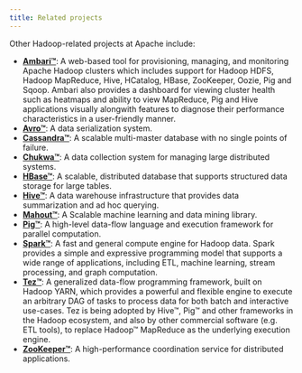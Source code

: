 ```yaml
---
title: Related projects
---
```


Other Hadoop-related projects at Apache include:

-   [**Ambari™**](http://apache.ambari.org): A web-based tool for provisioning,
    managing, and monitoring Apache Hadoop clusters which includes
    support for Hadoop HDFS, Hadoop MapReduce, Hive, HCatalog, HBase,
    ZooKeeper, Oozie, Pig and Sqoop. Ambari also provides a dashboard
    for viewing cluster health such as heatmaps and ability to view
    MapReduce, Pig and Hive applications visually alongwith features to
    diagnose their performance characteristics in a user-friendly
    manner.
-   [**Avro™**](http://avro.apache.org): A data serialization system.
-   [**Cassandra™**](ext:cassandra): A scalable multi-master database
    with no single points of failure.
-   [**Chukwa™**](ext:chukwa): A data collection system for managing
    large distributed systems.
-   [**HBase™**](ext:hbase): A scalable, distributed database that
    supports structured data storage for large tables.
-   [**Hive™**](ext:hive): A data warehouse infrastructure that provides
    data summarization and ad hoc querying.
-   [**Mahout™**](ext:mahout): A Scalable machine learning and data
    mining library.
-   [**Pig™**](ext:pig): A high-level data-flow language and execution
    framework for parallel computation.
-   [**Spark™**](ext:spark): A fast and general compute engine for
    Hadoop data. Spark provides a simple and expressive programming
    model that supports a wide range of applications, including ETL,
    machine learning, stream processing, and graph computation.
-   [**Tez™**](ext:tez): A generalized data-flow programming framework,
    built on Hadoop YARN, which provides a powerful and flexible engine
    to execute an arbitrary DAG of tasks to process data for both batch
    and interactive use-cases. Tez is being adopted by Hive™, Pig™ and
    other frameworks in the Hadoop ecosystem, and also by other
    commercial software (e.g. ETL tools), to replace Hadoop™ MapReduce
    as the underlying execution engine.
-   [**ZooKeeper™**](ext:zookeeper): A high-performance coordination
    service for distributed applications.
